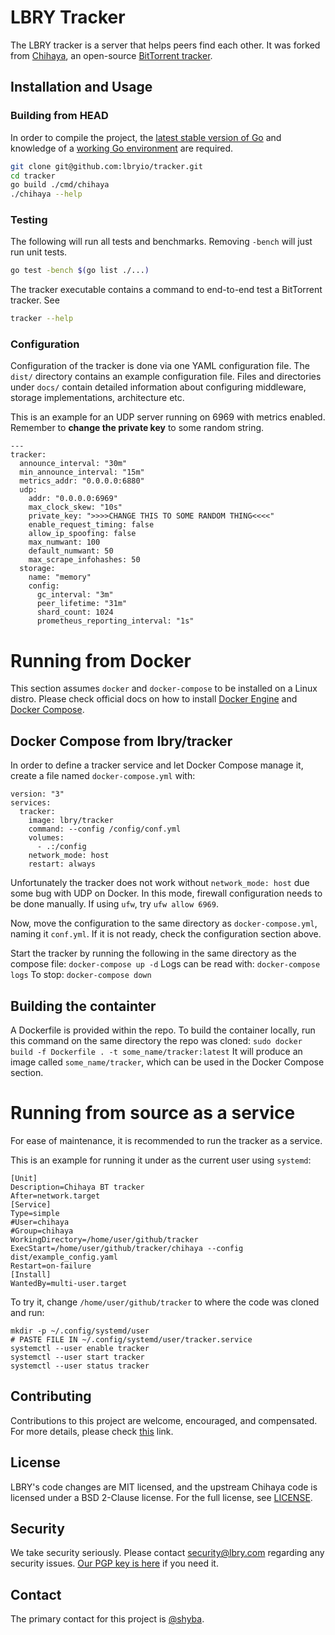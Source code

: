 # LBRY Tracker

The LBRY tracker is a server that helps peers find each other. It was forked from [Chihaya](https://github.com/chihaya/chihaya), an open-source [BitTorrent tracker](https://en.wikipedia.org/wiki/BitTorrent_tracker).


## Installation and Usage

### Building from HEAD

In order to compile the project, the [latest stable version of Go] and knowledge of a [working Go environment] are required.

```sh
git clone git@github.com:lbryio/tracker.git
cd tracker
go build ./cmd/chihaya
./chihaya --help
```

[latest stable version of Go]: https://golang.org/dl
[working Go environment]: https://golang.org/doc/code.html

### Testing

The following will run all tests and benchmarks.
Removing `-bench` will just run unit tests.

```sh
go test -bench $(go list ./...)
```

The tracker executable contains a command to end-to-end test a BitTorrent tracker.
See

```sh
tracker --help
```

### Configuration

Configuration of the tracker is done via one YAML configuration file.
The `dist/` directory contains an example configuration file.
Files and directories under `docs/` contain detailed information about configuring middleware, storage implementations, architecture etc.

This is an example for an UDP server running on 6969 with metrics enabled. Remember to **change the private key** to some random string.

```
---
tracker:
  announce_interval: "30m"
  min_announce_interval: "15m"
  metrics_addr: "0.0.0.0:6880"
  udp:
    addr: "0.0.0.0:6969"
    max_clock_skew: "10s"
    private_key: ">>>>CHANGE THIS TO SOME RANDOM THING<<<<"
    enable_request_timing: false
    allow_ip_spoofing: false
    max_numwant: 100
    default_numwant: 50
    max_scrape_infohashes: 50
  storage:
    name: "memory"
    config:
      gc_interval: "3m"
      peer_lifetime: "31m"
      shard_count: 1024
      prometheus_reporting_interval: "1s"
```

# Running from Docker

This section assumes `docker` and `docker-compose` to be installed on a Linux distro. Please check official docs on how to install [Docker Engine](https://docs.docker.com/engine/install/) and [Docker Compose](https://docs.docker.com/compose/install/).

## Docker Compose from lbry/tracker
In order to define a tracker service and let Docker Compose manage it, create a file named `docker-compose.yml` with:
```
version: "3"
services:
  tracker:
    image: lbry/tracker
    command: --config /config/conf.yml
    volumes:
      - .:/config
    network_mode: host
    restart: always
```
Unfortunately the tracker does not work without `network_mode: host` due some bug with UDP on Docker. In this mode, firewall configuration needs to be done manually. If using `ufw`, try `ufw allow 6969`.

Now, move the configuration to the same directory as `docker-compose.yml`, naming it `conf.yml`. If it is not ready, check the configuration section above.

Start the tracker by running the following in the same directory as the compose file:
`docker-compose up -d`
Logs can be read with:
`docker-compose logs`
To stop:
`docker-compose down`

## Building the containter
A Dockerfile is provided within the repo. To build the container locally, run this command on the same directory the repo was cloned:
`sudo docker build -f Dockerfile . -t some_name/tracker:latest`
It will produce an image called `some_name/tracker`, which can be used in the Docker Compose section.

# Running from source as a service

For ease of maintenance, it is recommended to run the tracker as a service.

This is an example for running it under as the current user using `systemd`:
```
[Unit]
Description=Chihaya BT tracker
After=network.target
[Service]
Type=simple
#User=chihaya
#Group=chihaya
WorkingDirectory=/home/user/github/tracker
ExecStart=/home/user/github/tracker/chihaya --config dist/example_config.yaml
Restart=on-failure
[Install]
WantedBy=multi-user.target
```

To try it, change `/home/user/github/tracker` to where the code was cloned and run:
```bash=
mkdir -p ~/.config/systemd/user
# PASTE FILE IN ~/.config/systemd/user/tracker.service
systemctl --user enable tracker
systemctl --user start tracker
systemctl --user status tracker
```

## Contributing

Contributions to this project are welcome, encouraged, and compensated. For more details, please check [this](https://lbry.tech/contribute) link.

## License

LBRY's code changes are MIT licensed, and the upstream Chihaya code is licensed under a BSD 2-Clause license. For the full license, see [LICENSE](LICENSE).

## Security

We take security seriously. Please contact security@lbry.com regarding any security issues. [Our PGP key is here](https://lbry.com/faq/pgp-key) if you need it.

## Contact

The primary contact for this project is [@shyba](mailto:vshyba@lbry.com).
